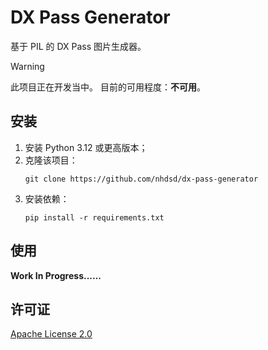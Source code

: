 # DX Pass Generator

基于 PIL 的 DX Pass 图片生成器。

> [!WARNING]
> 此项目正在开发当中。
> 目前的可用程度：**不可用**。

## 安装

1. 安装 Python 3.12 或更高版本；
2. 克隆该项目：
   ```
   git clone https://github.com/nhdsd/dx-pass-generator
   ```
3. 安装依赖：
    ```
    pip install -r requirements.txt
    ```

## 使用

**Work In Progress......**

## 许可证

[Apache License 2.0](./LICENSE)